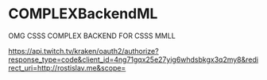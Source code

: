 # COMPLEXBackendML
OMG CSSS COMPLEX BACKEND FOR CSSS MMLL

https://api.twitch.tv/kraken/oauth2/authorize?response_type=code&client_id=4ng71gqx25e27yig6whdsbkgx3q2my8&redirect_uri=http://rostislav.me&scope=

